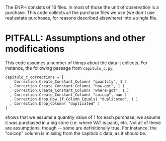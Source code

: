 The ENPH consists of 16 files. 
In most of those the unit of observation is a purchase.
This code collects all the purchase files we use
(we don't use real estate purchases, for reasons described elsewhere)
into a single file.

# PITFALL: Assumptions and other modifications

This code assumes a number of things about the data it collects.
For instance, the following passage from `capitulo_c.py`:
```
capitulo_c_corrections = [
    Correction.Create_Constant_Column( "quantity", 1 )
  , Correction.Create_Constant_Column( "how-got", 1 )
  , Correction.Create_Constant_Column( "where-got", 1 )
  , Correction.Create_Constant_Column( "coicop", nan )
  , Correction.Drop_Row_If_Column_Equals( "duplicated", 1 )
  , Correction.Drop_Column( "duplicated" )
]
```
shows that we assume a quantity value of 1 for each purchase, 
we assume it was purchased in a big store (i.e. where VAT is paid), etc.
Not all of these are assumptions, though -- some are definitionally true.
For instance, the "coicop" column is missing from the capitulo c data,
as it should be.
